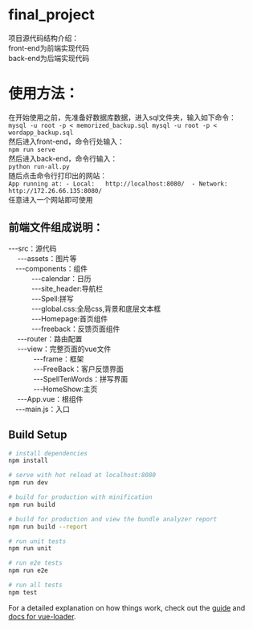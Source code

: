# final_project
项目源代码结构介绍：  
front-end为前端实现代码  
back-end为后端实现代码  


# 使用方法：
在开始使用之前，先准备好数据库数据，进入sql文件夹，输入如下命令：  
```mysql -u root -p < memorized_backup.sql mysql -u root -p < wordapp_backup.sql```  
然后进入front-end，命令行处输入：  
	```npm run serve```  
然后进入back-end，命令行输入：  
	```python run-all.py```  
随后点击命令行打印出的网站：  
	```App running at:
	  - Local:   http://localhost:8080/ 
	  - Network: http://172.26.66.135:8080/```  
任意进入一个网站即可使用  



## 前端文件组成说明：
---src：源代码  
   &emsp; ---assets：图片等  
    &emsp;---components：组件  
         &emsp;&emsp; &emsp;---calendar：日历  
         &emsp;&emsp; &emsp;---site_header:导航栏  
        &emsp;&emsp; &emsp;---Spell:拼写  
        &emsp;&emsp; &emsp;---global.css:全局css,背景和底层文本框  
       &emsp;&emsp; &emsp;---Homepage:首页组件  
      &emsp;&emsp; &emsp;---freeback：反馈页面组件  
    &emsp; ---router：路由配置  
    &emsp; ---view：完整页面的vue文件  
        &emsp; &emsp; &emsp;---frame：框架  
       &emsp; &emsp; &emsp;---FreeBack：客户反馈界面  
        &emsp; &emsp; &emsp;---SpellTenWords：拼写界面  
       &emsp; &emsp; &emsp;---HomeShow:主页  
    &emsp; ---App.vue：根组件  
     &emsp;---main.js：入口  
    

## Build Setup

``` bash
# install dependencies
npm install

# serve with hot reload at localhost:8080
npm run dev

# build for production with minification
npm run build

# build for production and view the bundle analyzer report
npm run build --report

# run unit tests
npm run unit

# run e2e tests
npm run e2e

# run all tests
npm test
```

For a detailed explanation on how things work, check out the [guide](http://vuejs-templates.github.io/webpack/) and [docs for vue-loader](http://vuejs.github.io/vue-loader).
